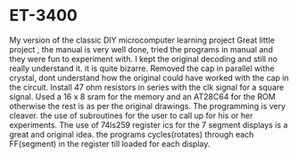# ET-3400
My version of the classic DIY microcomputer learning project
Great little project , the manual is very well done, tried the programs in manual and they were fun to experiment with.
I kept the original decoding and still no really understand it. it is quite bizarre.
Removed the cap in parallel withe crystal, dont understand how the original could have worked with the cap in the circuit.
Install 47 ohm resistors in series with the clk signal for a square signal.
Used a 16 x 8 sram for the memory and an AT28C64 for the ROM otherwise the rest is as per the original drawings.
The programming is very cleaver. the use of subroutines for the user to call up for his or her experiments.
The use of 74ls259 register ics for the 7 segment displays is a great and original idea. the programs cycles(rotates) through each FF(segment) in the register till loaded for each display.
